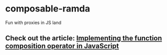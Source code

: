 # composable-ramda
Fun with proxies in JS land

## Check out the article: [Implementing the function composition operator in JavaScript](https://medium.com/@gigobyte/implementing-the-function-composition-operator-in-javascript-e2c4f1847d6a)
